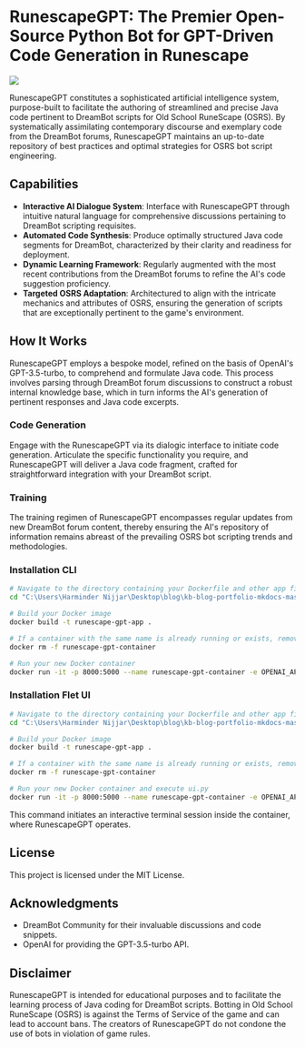 # RunescapeGPT: The Premier Open-Source Python Bot for GPT-Driven Code Generation in Runescape

<img src="https://i.imgur.com/dza1fyo.png">

RunescapeGPT constitutes a sophisticated artificial intelligence system, purpose-built to facilitate the authoring of streamlined and precise Java code pertinent to DreamBot scripts for Old School RuneScape (OSRS). By systematically assimilating contemporary discourse and exemplary code from the DreamBot forums, RunescapeGPT maintains an up-to-date repository of best practices and optimal strategies for OSRS bot script engineering.

## Capabilities

- **Interactive AI Dialogue System**: Interface with RunescapeGPT through intuitive natural language for comprehensive discussions pertaining to DreamBot scripting requisites.
- **Automated Code Synthesis**: Produce optimally structured Java code segments for DreamBot, characterized by their clarity and readiness for deployment.
- **Dynamic Learning Framework**: Regularly augmented with the most recent contributions from the DreamBot forums to refine the AI's code suggestion proficiency.
- **Targeted OSRS Adaptation**: Architectured to align with the intricate mechanics and attributes of OSRS, ensuring the generation of scripts that are exceptionally pertinent to the game's environment.


## How It Works

RunescapeGPT employs a bespoke model, refined on the basis of OpenAI's GPT-3.5-turbo, to comprehend and formulate Java code. This process involves parsing through DreamBot forum discussions to construct a robust internal knowledge base, which in turn informs the AI's generation of pertinent responses and Java code excerpts.

### Code Generation

Engage with the RunescapeGPT via its dialogic interface to initiate code generation. Articulate the specific functionality you require, and RunescapeGPT will deliver a Java code fragment, crafted for straightforward integration with your DreamBot script.

### Training

The training regimen of RunescapeGPT encompasses regular updates from new DreamBot forum content, thereby ensuring the AI's repository of information remains abreast of the prevailing OSRS bot scripting trends and methodologies.

### Installation CLI

```bash
# Navigate to the directory containing your Dockerfile and other app files
cd "C:\Users\Harminder Nijjar\Desktop\blog\kb-blog-portfolio-mkdocs-master\scripts\RAG\RunescapeGPT_v1.0.0"

# Build your Docker image
docker build -t runescape-gpt-app .

# If a container with the same name is already running or exists, remove it
docker rm -f runescape-gpt-container

# Run your new Docker container
docker run -it -p 8000:5000 --name runescape-gpt-container -e OPENAI_API_KEY=your_openai_api_key runescape-gpt-app

```

### Installation Flet UI
```bash
# Navigate to the directory containing your Dockerfile and other app files
cd "C:\Users\Harminder Nijjar\Desktop\blog\kb-blog-portfolio-mkdocs-master\scripts\RAG\RunescapeGPT_v1.0.0"

# Build your Docker image
docker build -t runescape-gpt-app .

# If a container with the same name is already running or exists, remove it
docker rm -f runescape-gpt-container

# Run your new Docker container and execute ui.py
docker run -it -p 8000:5000 --name runescape-gpt-container -e OPENAI_API_KEY=your_openai_api_key runescape-gpt-app python ui.py
```


This command initiates an interactive terminal session inside the container, where RunescapeGPT operates.


## License
This project is licensed under the MIT License.

## Acknowledgments
- DreamBot Community for their invaluable discussions and code snippets.<br>
- OpenAI for providing the GPT-3.5-turbo API.<br>

## Disclaimer
RunescapeGPT is intended for educational purposes and to facilitate the learning process of Java coding for DreamBot scripts. Botting in Old School RuneScape (OSRS) is against the Terms of Service of the game and can lead to account bans. The creators of RunescapeGPT do not condone the use of bots in violation of game rules.
